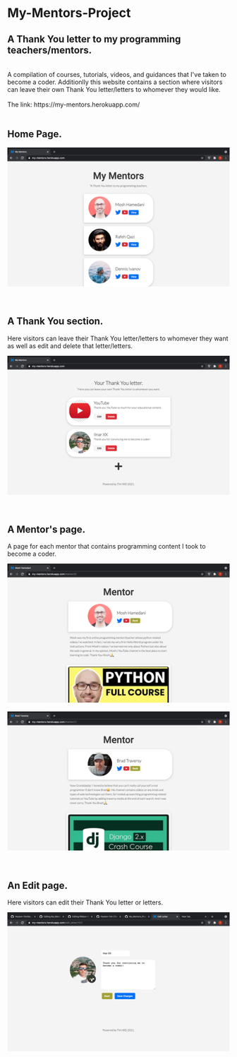 # My-Mentors-Project

## A Thank You letter to my programming teachers/mentors.
<br>
A compilation of courses, tutorials, videos, and guidances that I've taken to become a coder.
Additionlly this website contains a section where visitors can leave their own Thank You letter/letters to whomever they would like.
<br><br>
The link: https://my-mentors.herokuapp.com/
<br><br>

## Home Page.

<img alt='Home page.' src="https://github.com/HeyIam-Tim/My_Mentors_Project/blob/master/static/images/Home-Page.png">
<br><br><br>


## A Thank You section.
Here visitors can leave their Thank You letter/letters to whomever they want as well as edit and delete that letter/letters.

<img alt='thankyou-section.' src="https://github.com/HeyIam-Tim/My_Mentors_Project/blob/master/static/images/Ty_section.png">
<br><br><br>


## A Mentor's page.
A page for each mentor that contains programming content I took to become a coder.

<img alt='detail-page.' src="https://github.com/HeyIam-Tim/My_Mentors_Project/blob/master/static/images/Detail-Page.png">
<br><br>
<img alt='detail-page.' src="https://github.com/HeyIam-Tim/My_Mentors_Project/blob/master/static/images/Detail-Page2.png">
<br><br><br>

## An Edit page.
Here visitors can edit their Thank You letter or letters.

<img alt='edit-page.' src="https://github.com/HeyIam-Tim/My_Mentors_Project/blob/master/static/images/Edit-Page.png">
<br><br>


